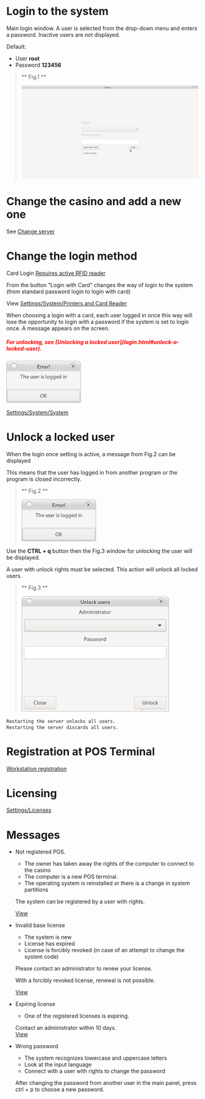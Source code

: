 # Login to the system

Main login window.
A user is selected from the drop-down menu and enters a password. Inactive users are not displayed.

Default:
 
 * User __root__
 * Password __123456__
 
> ** Fig.1 **
>
> ![fig.1](../../img/colibri/login.png)


# Change the casino and add a new one

See [Change server](change_server.html)

# Change the login method

Card Login [Requires active RFID reader](config_system.html#printers-and-readers)

From the button "Login with Card" changes the way of login to the system (from standard password login to login with card)

View [Settings/System/Printers and Card Reader](config_system.html)

When choosing a login with a card, each user logged in once this way will lose the opportunity to
login with a password if the system is set to login once. A message appears on the screen.
<h5 style = "color: red"> For unlocking, see [Unlocking a locked user](login.html#unlock-a-locked-user). </h5>

![fig.2](../../img/colibri/in_one_time.png)


[Settings/System/System](config_system.html)

# Unlock a locked user

When the login once setting is active, a message from Fig.2 can be displayed

This means that the user has logged in from another program or the program is closed incorrectly.



> ** Fig.2 **
>
> ![fig.2](../../img/colibri/in_one_time.png)

Use the __CTRL + q__ button then the Fig.3 window for unlocking the user will be displayed.

A user with unlock rights must be selected. This action will unlock all locked users.

> ** Fig.3 **
>
> ![fig.3](../../img/colibri/unlock_in_one_time.png)


```
Restarting the server unlocks all users.
Restarting the server discards all users.
```

# Registration at POS Terminal

[Workstation registration](config_system.html#workstations)

# Licensing

[Settings/Licenses](license.html)

# Messages

* Not registered POS.
    * The owner has taken away the rights of the computer to connect to the casino
    * The computer is a new POS terminal.
    * The operating system is reinstalled or there is a change in system partitions
    
    The system can be registered by a user with rights.
    
    [View](config_system.html#workstations)

* Invalid base license
    * The system is new
    * License has expired
    * License is forcibly revoked (in case of an attempt to change the system code)
    
    Please contact an administrator to renew your license.
    
    With a forcibly revoked license, renewal is not possible.
    
    [View](license.html#new-license)
    
* Expiring license
    * One of the registered licenses is expiring.
    
    Contact an administrator within 10 days. <br>
    [View](license.html)
    
* Wrong password
    * The system recognizes lowercase and uppercase letters
    * Look at the input language
    * Connect with a user with rights to change the password
    
    After changing the password from another user in the main panel, press ctrl + p to choose a new password.

